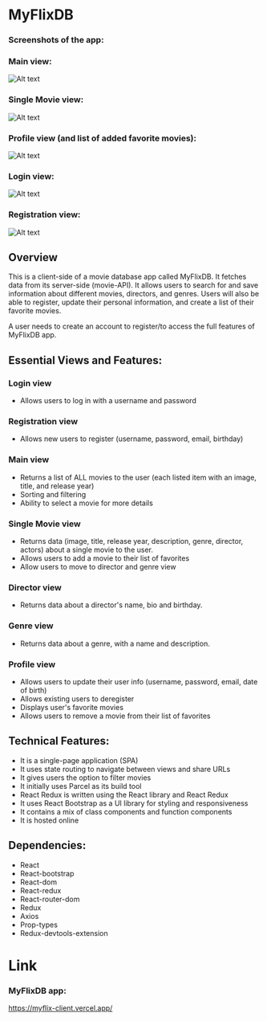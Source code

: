 # MyFlixDB

### Screenshots of the app:

### Main view:

  <img src="/img/myflixdb.png" alt="Alt text" style="display: inline-block; margin: 0 auto; max-width: 800px">

### Single Movie view:

  <img src="/img/myflixdb1.png" alt="Alt text" style="display: inline-block; margin: 0 auto; max-width: 800px">

### Profile view (and list of added favorite movies):

  <img src="/img/myflixdb2.png" alt="Alt text" style="display: inline-block; margin: 0 auto; max-width: 800px">

### Login view:

  <img src="/img/myflixdblogin.png" alt="Alt text" style="display: inline-block; margin: 0 auto; max-width: 800px">

### Registration view:

  <img src="/img/myflixdbreg.png" alt="Alt text" style="display: inline-block; margin: 0 auto; max-width: 800px">

## Overview

This is a client-side of a movie database app called MyFlixDB. It fetches data from its server-side (movie-API). It allows users to search for and save information about different movies, directors, and genres. Users will also be able to register, update their personal information, and create a list of their favorite movies.

A user needs to create an account to register/to access the full features of MyFlixDB app.

## Essential Views and Features:

### Login view

- Allows users to log in with a username and password

### Registration view

- Allows new users to register (username, password, email, birthday)

### Main view

- Returns a list of ALL movies to the user (each listed item with an image, title, and release year)
- Sorting and filtering
- Ability to select a movie for more details

### Single Movie view

- Returns data (image, title, release year, description, genre, director, actors) about a single movie to the user.
- Allows users to add a movie to their list of favorites
- Allow users to move to director and genre view

### Director view

- Returns data about a director's name, bio and birthday.

### Genre view

- Returns data about a genre, with a name and description.

### Profile view

- Allows users to update their user info (username, password, email, date of birth)
- Allows existing users to deregister
- Displays user's favorite movies
- Allows users to remove a movie from their list of favorites

## Technical Features:

- It is a single-page application (SPA)
- It uses state routing to navigate between views and share URLs
- It gives users the option to filter movies
- It initially uses Parcel as its build tool
- React Redux is written using the React library and React Redux
- It uses React Bootstrap as a UI library for styling and responsiveness
- It contains a mix of class components and function components
- It is hosted online

## Dependencies:

- React
- React-bootstrap
- React-dom
- React-redux
- React-router-dom
- Redux
- Axios
- Prop-types
- Redux-devtools-extension

# Link

### MyFlixDB app:

https://myflix-client.vercel.app/
